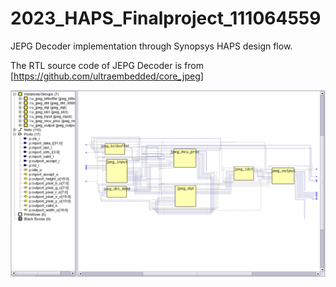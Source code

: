 # 2023_HAPS_Finalproject_111064559
JEPG Decoder implementation through Synopsys HAPS design flow.

The RTL source code of JEPG Decoder is from [https://github.com/ultraembedded/core_jpeg]

![JPEG DECODER](schematic.png)
